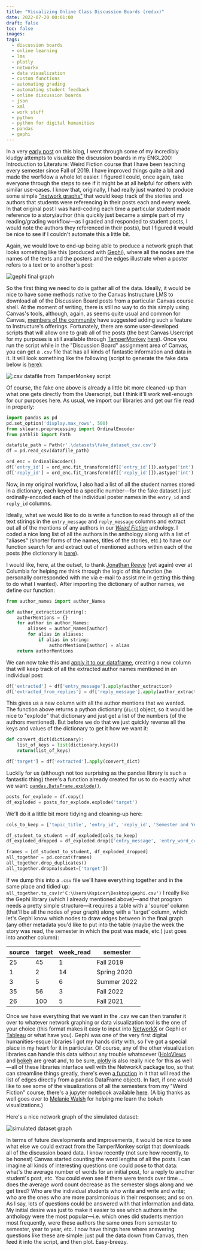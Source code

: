 ```yaml
---
title: "Visualizing Online Class Discussion Boards (redux)"
date: 2022-07-20 00:01:00
draft: false
toc: false
images:
tags:
  - discussion boards
  - online learning
  - lms
  - plotly
  - networkx
  - data visualization
  - custom functions
  - automating grading
  - automating student feedback
  - online discussion boards
  - json
  - xml
  - work stuff
  - python
  - python for digital humanities
  - pandas
  - gephi
---
```


In a very [early post](https://kspicer80.github.io/posts/2019-12-31-visualizing-online-class-discussion-boards_04/) on this blog, I went through some of my incredibly kludgy attempts to visualize the discussion boards in my ENGL200: Introduction to Literature: Weird Fiction course that I have been teaching every semester since Fall of 2019. I have improved things quite a bit and made the worfklow a whole lot easier. I figured I could, once again, take everyone through the steps to see if it might be at all helpful for others with similar use-cases. I know that, originally, I had really just wanted to produce some simple ["network graphs"](https://en.wikipedia.org/wiki/Network_theory) that would keep track of the stories and authors that students were referencing in their posts each and every week. In that original post I was hard-coding each time a particular student made reference to a story/author (this quickly just became a simple part of my reading/grading workflow—as I graded and responded to student posts, I would note the authors they referenced in their posts), but I figured it would be nice to see if I couldn't automate this a little bit. 

Again, we would love to end-up being able to produce a network graph that looks something like this (produced with [Gephi](https://gephi.org/)), where all the nodes are the names of the texts and the posters and the edges illustrate when a poster refers to a text or to another's post:

![gephi final graph](/images/imgforblogposts/post_23/gephi_final_figure.png)

So the first thing we need to do is gather all of the data. Ideally, it would be nice to have some methods native to the Canvas Instructure LMS to download all of the Discussion Board posts from a particular Canvas course shell. At the moment of writing, there is still no way to do this simply using Canvas's tools, although, again, as seems quite usual and common for Canvas, [members of the community]((https://community.canvaslms.com/t5/Canvas-Question-Forum/Is-there-a-way-to-download-all-student-submissions-in-a-CANVAS/td-p/163333)) have suggested adding such a feature to Instructure's offerings. Fortunately, there are some user-developed scripts that will allow one to grab all of the posts (the best Canvas Usercript for my purposes  is still available through [TamperMonkey](https://www.tampermonkey.net/) [here](https://breid.host.dartmouth.edu/userscripts/)). Once you run the script while in the "Discussion Board" assignment area of Canvas, you can get a ```.csv``` file that has all kinds of fantastic information and data in it. It will look something like the following (script to generate the fake data below is [here](https://github.com/kspicer80/solo_projects/blob/main/weird_fiction_visualizations/generating_fake_weird_fiction_data.py)):

![.csv datafile from TamperMonkey script](/images/imgforblogposts/post_23/csv_file_snip.PNG)

Of course, the fake one above is already a little bit more cleaned-up than what one gets directly from the Userscript, but I think it'll work well-enough for our purposes here. As usual, we import our libraries and get our file read in properly:

``` python
import pandas as pd
pd.set_option('display.max_rows', 500)
from sklearn.preprocessing import OrdinalEncoder
from pathlib import Path

datafile_path = Path(r'.\datasets\fake_dataset_csv.csv')
df = pd.read_csv(datafile_path)

ord_enc = OrdinalEncoder()
df['entry_id'] = ord_enc.fit_transform(df[['entry_id']]).astype('int')
df['reply_id'] = ord_enc.fit_transform(df[['reply_id']]).astype('int')
```

Now, in my original workflow, I also had a list of all the student names stored in a dictionary, each keyed to a specific number—for the fake dataset I just ordinally-encoded each of the individual poster names in the ```entry_id``` and ```reply_id``` columns.

Ideally, what we would like to do is write a function to read through all of the text stirings in the ```entry_message``` and ```reply_message``` columns and extract out all of the mentions of any authors in our [_Weird Fiction_](https://en.wikipedia.org/wiki/The_Weird#:~:text=The%20Weird%3A%20A%20Compendium%20of,by%20Ann%20and%20Jeff%20VanderMeer.&text=Published%20on%2030%20Oct%202011,stories%2C%20novellas%20and%20short%20novels.) anthology. I coded a nice long list of all the authors in the anthology along with a list of "aliases" (shorter forms of the names, titles of the stories, etc.) to have our function search for and extract out of mentioned authors within each of the posts (the dictionary is [here](https://github.com/kspicer80/solo_projects/blob/main/weird_fiction_visualizations/author_names.py)).

I would like, here, at the outset, to thank [Jonathan Reeve](https://jonreeve.com/) (yet again) over at Columbia for helping me think through the logic of this function (he personally corresponded with me via e-mail to assist me in getting this thing to do what I wanted). After importing the dictionary of author names, we define our function:

``` python
from author_names import author_Names

def author_extraction(string):
    authorMentions = {}
    for author in author_Names:
        aliases = author_Names[author]
        for alias in aliases:
            if alias in string:
                authorMentions[author] = alias
    return authorMentions
```

We can now take this and [apply it to our dataframe](https://pandas.pydata.org/docs/reference/api/pandas.DataFrame.apply.html?highlight=apply#pandas.DataFrame.apply), creating a new column that will keep track of all the extracted author names mentioned in an individual post: 

``` python
df['extracted'] = df['entry_message'].apply(author_extraction)
df['extracted_from_replies'] = df['reply_message'].apply(author_extraction)
```

This gives us a new column with all the author mentions that we wanted. The function above returns a python dictionary (```dict```) object, so it would be nice to "explode" that dictionary and just get a list of the numbers (of the authors mentioned). But before we do that we just quickly reverse all the keys and values of the dictionary to get it how we want it:

``` python
def convert_dict(dictionary):
    list_of_keys = list(dictionary.keys())
    return(list_of_keys)

df['target'] = df['extracted'].apply(convert_dict)
```

Luckily for us (although not too surprising as the pandas library is such a fantastic thing) there's a function already created for us to do exactly what we want: [```pandas.DataFrame.explode()```](https://pandas.pydata.org/docs/reference/api/pandas.DataFrame.explode.html?highlight=explode#pandas.DataFrame.explode). 

``` python
posts_for_explode = df.copy()
df_exploded = posts_for_explode.explode('target')
```

We'll do it a little bit more tidying and cleaning-up here:

``` python
cols_to_keep = ['topic_title', 'entry_id', 'reply_id', 'Semester and Year']

df_student_to_student = df_exploded[cols_to_keep]
df_exploded_dropped = df_exploded.drop(['entry_message', 'entry_word_count', 'reply_word_count', 'extracted', 'extracted_from_replies', 'reply_message'], axis=1)

frames = [df_student_to_student, df_exploded_dropped]
all_together = pd.concat(frames)
all_together.drop_duplicates()
all_together.dropna(subset=['target'])
```

If we dump this into a ```.csv``` file we'll have everything together and in the same place and tidied up: ``` all_together.to_csv(r'C:\Users\Kspicer\Desktop\gephi.csv') ``` I really like the Gephi library (which I already mentioned above)—and that program needs a pretty simple structure—it requires a table with a 'source' column (that'll be all the nodes of your graph) along with a 'target' column, which let's Gephi know which nodes to draw edges between in the final graph (any other metadata you'd like to put into the table (maybe the week the story was read, the semester in which the post was made, etc.) just goes into another column):

| source | target | week_read | semester |
|---|---|---|---|
| 25 | 45 | 1 | Fall 2019 |
| 1 | 2 | 14 | Spring 2020 |
| 3 | 5 | 6 | Summer 2022 |
| 35 | 56 | 3 | Fall 2022 |
| 26 | 100 | 5 | Fall 2021 |

Once we have everything that we want in the .csv we can then transfer it over to whatever network graphing or data visualization tool is the one of your choice (this format makes it easy to input into [NetworkX](https://networkx.org/) or Gephi or [Tableau](https://www.tableau.com/) or what have you). Gephi was one of the very first digital humanities-esque libraries I got my hands dirty with, so I've got a special place in my heart for it in particular. Of course, any of the other visualization libraries can handle this data without any trouble whatsoever ([HoloViews](https://holoviews.org/) and [bokeh](https://docs.bokeh.org/en/latest/) are great and, to be sure, [plotly](https://plotly.com/) is also really nice for this as well—all of these libraries interface well with the NetworkX package too, so that can streamline things greatly, there's even [a function](https://networkx.org/documentation/stable/reference/generated/networkx.convert_matrix.from_pandas_edgelist.html) in it that will read the list of edges directly from a pandas DataFrame object). In fact, if one would like to see some of the visualizations of all the semesters from my "Weird Fiction" course, there's a jupyter notebook available [here](https://nbviewer.org/github/kspicer80/solo_projects/blob/main/weird_fiction_visualizations/bokeh_wf_visualizations.ipynb). (A big thanks as well goes over to [Melanie Walsh](https://melaniewalsh.github.io/Intro-Cultural-Analytics/06-Network-Analysis/02-Making-Network-Viz-with-Bokeh.html) for helping me learn the bokeh visualizations.)

Here's a nice network graph of the simulated dataset:

![simulated dataset graph](/images/imgforblogposts/post_23/bokeh_plot_with_simulated_data.png)

In terms of future developments and improvements, it would be nice to see what else we could extract from the TamperMonkey script that downloads all of the discussion board data. I know recently (not sure how recently, to be honest) Canvas started counting the word lengths of all the posts. I can imagine all kinds of interesting questions one could pose to that data: what's the average number of words for an initial post, for a reply to another student's post, etc. You could even see if there were trends over time ... does the average word count decrease as the semester slogs along and we get tired? Who are the individual students who write and write and write; who are the ones who are more parsimonious in their responses; and so on. As I say, lots of questions could be answered with that information and data. My initial desire was just to make it easier to see which authors in the anthology were the most popular—i.e. which ones did students mention most frequently, were these authors the same ones from semester to semester, year to year, etc. I now have things here where answering questions like these are simple: just pull the data down from Canvas, then feed it into the script, and then plot. Easy-breezy.

